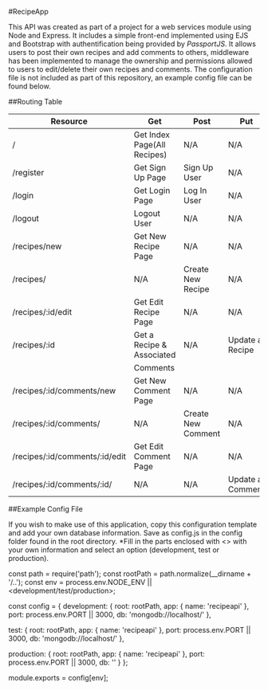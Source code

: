 #RecipeApp

This API was created as part of a project for a web services module using Node and Express. It includes a simple front-end implemented using EJS and 
Bootstrap with authentification being provided by *PassportJS*. It allows users to post their own recipes and add comments to others,
middleware has been implemented to manage the ownership and permissions allowed to users to edit/delete their own recipes and comments.
The configuration file is not included as part of this repository, an example config file can be found below.


##Routing Table

|**Resource**                     |**Get**  	               |**Post**   	        |**Put**   	           |**Delete**            |   	
|---	                          |---	                       |---	                |---	               |---	                  |
|/   	                          |Get Index Page(All Recipes) |N/A   	            |N/A   	               |N/A                   |
|/register   	                  |Get Sign Up Page   	       |Sign Up User   	    |N/A   	               |N/A                   |
|/login   	                      |Get Login Page   	       |Log In User   	    |N/A   	               |N/A                   |
|/logout   	                      |Logout User   	           |N/A   	            |N/A   	               |N/A                   |
|/recipes/new                     |Get New Recipe Page   	   |N/A   	            |N/A   	               |N/A                   |
|/recipes/                        |N/A   	         	       |Create New Recipe   |N/A   	               |N/A                   |
|/recipes/:id/edit   	          |Get Edit Recipe Page        |N/A   	            |N/A   	               |N/A                   |
|/recipes/:id   	              |Get a Recipe & Associated   |N/A                 |Update a Recipe       |Delete a Recipe       |
|                                 |Comments                    |                    |                      |                      |
|/recipes/:id/comments/new   	  |Get New Comment Page   	   |N/A   	            |N/A   	               |N/A   	              |
|/recipes/:id/comments/   	      |N/A   	                   |Create New Comment  |N/A   	               |N/A   	              |
|/recipes/:id/comments/:id/edit   |Get Edit Comment Page   	   |N/A   	            |N/A   	               |N/A   	              |
|/recipes/:id/comments/:id/       |N/A   	                   |N/A  	            |Update a Comment  	   |Delete a Comment   	  |

##Example Config File

If you wish to make use of this application, copy this configuration template and add your own database information. Save as config.js in the config folder found in the root directory.
*Fill in the parts enclosed with <> with your own information and select an option (development, test or production).

const path = require('path');
const rootPath = path.normalize(__dirname + '/..');
const env = process.env.NODE_ENV || <development/test/production>;

const config = {
  development: {
    root: rootPath,
    app: {
      name: 'recipeapi'
    },
    port: process.env.PORT || 3000,
    db: 'mongodb://localhost/<dev database>'
  },

  test: {
    root: rootPath,
    app: {
      name: 'recipeapi'
    },
    port: process.env.PORT || 3000,
    db: 'mongodb://localhost/<test database>'
  },

  production: {
    root: rootPath,
    app: {
      name: 'recipeapi'
    },
    port: process.env.PORT || 3000,
    db: '<production database>'
  }
};

module.exports = config[env];